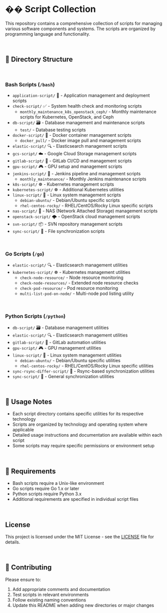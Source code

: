 # �� Script Collection

This repository contains a comprehensive collection of scripts for managing various software components and systems. The scripts are organized by programming language and functionality.

<br/>

## 📂 Directory Structure

<br/>

### Bash Scripts (`/bash`)
- `application-script/` 📱 - Application management and deployment scripts
- `check-script/` ✅ - System health check and monitoring scripts
  - `monthly_maintenance_k8s_openstack_ceph/` - Monthly maintenance scripts for Kubernetes, OpenStack, and Ceph
- `db-script/` 🗃️ - Database management and maintenance scripts
  - `test/` - Database testing scripts
- `docker-script/` 🐳 - Docker container management scripts
  - `docker_pull/` - Docker image pull and management scripts
- `elastic-script/` 🔍 - Elasticsearch management scripts
- `gcs-script/` ☁️ - Google Cloud Storage management scripts
- `gitlab-script/` 🦊 - GitLab CI/CD and management scripts
- `gpu-script/` 🎮 - GPU setup and management scripts
- `jenkins-script/` 🌟 - Jenkins pipeline and management scripts
  - `monthly_maintenance/` - Monthly Jenkins maintenance scripts
- `k8s-script/` ☸️ - Kubernetes management scripts
- `kubernetes-script/` ☸️ - Additional Kubernetes utilities
- `linux-script/` 🐧 - Linux system management scripts
  - `debian-ubuntu/` - Debian/Ubuntu specific scripts
  - `rhel-centos-rocky/` - RHEL/CentOS/Rocky Linux specific scripts
- `nas-script/` 💾 - NAS (Network Attached Storage) management scripts
- `openstack-script/` 🌩️ - OpenStack cloud management scripts
- `svn-script/` 📦 - SVN repository management scripts
- `sync-script/` 🔄 - File synchronization scripts

<br/>

### Go Scripts (`/go`)
- `elastic-script/` 🔍 - Elasticsearch management utilities
- `kubernetes-script/` ☸️ - Kubernetes management utilities
  - `check-node-resource/` - Node resource monitoring
  - `check-node-resources/` - Extended node resource checks
  - `check-pod-resource/` - Pod resource monitoring
  - `multi-list-pod-on-node/` - Multi-node pod listing utility

<br/>

### Python Scripts (`/python`)
- `db-script/` 🗃️ - Database management utilities
- `elastic-script/` 🔍 - Elasticsearch management utilities
- `gitlab-script/` 🦊 - GitLab automation utilities
- `gpu-script/` 🎮 - GPU management utilities
- `linux-script/` 🐧 - Linux system management utilities
  - `debian-ubuntu/` - Debian/Ubuntu specific utilities
  - `rhel-centos-rocky/` - RHEL/CentOS/Rocky Linux specific utilities
- `sync-rsync-differ-script/` 🔄 - Rsync-based synchronization utilities
- `sync-script/` 🔄 - General synchronization utilities

<br/>

## 📘 Usage Notes
- Each script directory contains specific utilities for its respective technology
- Scripts are organized by technology and operating system where applicable
- Detailed usage instructions and documentation are available within each script
- Some scripts may require specific permissions or environment setup

<br/>

## 🔧 Requirements
- Bash scripts require a Unix-like environment
- Go scripts require Go 1.x or later
- Python scripts require Python 3.x
- Additional requirements are specified in individual script files

<br/>

## License

This project is licensed under the MIT License - see the [LICENSE](LICENSE) file for details.

<br/>

## 📝 Contributing
Please ensure to:
1. Add appropriate comments and documentation
2. Test scripts in relevant environments
3. Follow existing naming conventions
4. Update this README when adding new directories or major changes

